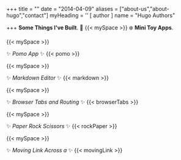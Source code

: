 +++
title = ""
date = "2014-04-09"
aliases = ["about-us","about-hugo","contact"]
myHeading = ''
[ author ]
  name = "Hugo Authors"

+++
 **Some Things I've Built**. 🦄
 {{< mySpace >}}
 ❄️ **Mini Toy Apps**. 

{{< mySpace >}}

 ✨ *Pomo App* ✨ 
{{< pomo >}}

{{< mySpace >}}

 ✨ *Markdown Editor* ✨ 
{{< markdown >}}

{{< mySpace >}}

 ✨ *Browser Tabs and Routing* ✨ 
{{< browserTabs >}}

{{< mySpace >}}

 ✨ *Paper Rock Scissors* ✨ 
{{< rockPaper >}}

{{< mySpace >}}

 ✨ *Moving Link Across a <canvas>* ✨ 
{{< movingLink >}}